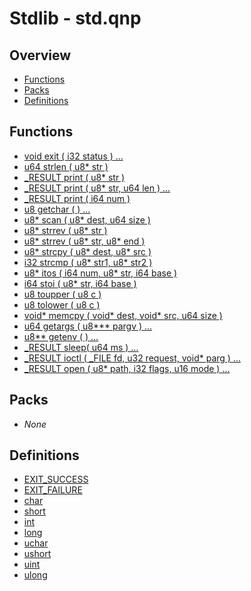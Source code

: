 # Stdlib - std.qnp

## Overview
 - [Functions](#functions)
 - [Packs](#packs)
 - [Definitions](#definitions)

## Functions
 - [void exit ( i32 status ) ...]()
 - [u64 strlen ( u8* str )]()
 - [_RESULT print ( u8* str )]()
 - [_RESULT print ( u8* str, u64 len ) ...]()
 - [_RESULT print ( i64 num )]()
 - [u8 getchar ( ) ...]()
 - [u8* scan ( u8* dest, u64 size )]()
 - [u8* strrev ( u8* str )]()
 - [u8* strrev ( u8* str, u8* end )]()
 - [u8* strcpy ( u8* dest, u8* src )]()
 - [i32 strcmp ( u8* str1, u8* str2 )]()
 - [u8* itos ( i64 num, u8* str, i64 base )]()
 - [i64 stoi ( u8* str, i64 base )]()
 - [u8 toupper ( u8 c )]()
 - [u8 tolower ( u8 c )]()
 - [void* memcpy ( void* dest, void* src, u64 size )]()
 - [u64 getargs ( u8*** pargv ) ...]()
 - [u8** getenv ( ) ...]()
 - [_RESULT sleep( u64 ms ) ...]()
 - [_RESULT ioctl ( _FILE fd, u32 request, void* parg ) ...]()
 - [_RESULT open ( u8* path, i32 flags, u16 mode ) ...]()

## Packs
 - _None_

## Definitions
 - [EXIT_SUCCESS]()
 - [EXIT_FAILURE]()
 - [char]()
 - [short]()
 - [int]()
 - [long]()
 - [uchar]()
 - [ushort]()
 - [uint]()
 - [ulong]()
